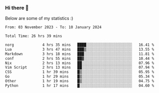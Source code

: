 ### Hi there 👋
Below are some of my statistics :)

<!--START_SECTION:waka-->

```txt
From: 03 November 2023 - To: 10 January 2024

Total Time: 26 hrs 39 mins

norg             4 hrs 35 mins   ████░░░░░░░░░░░░░░░░░░░░░   16.41 %
Lua              3 hrs 47 mins   ███▒░░░░░░░░░░░░░░░░░░░░░   13.55 %
Markdown         3 hrs 18 mins   ███░░░░░░░░░░░░░░░░░░░░░░   11.81 %
conf             2 hrs 55 mins   ██▓░░░░░░░░░░░░░░░░░░░░░░   10.44 %
Nix              2 hrs 13 mins   ██░░░░░░░░░░░░░░░░░░░░░░░   07.96 %
Vim Script       2 hrs 13 mins   ██░░░░░░░░░░░░░░░░░░░░░░░   07.94 %
CSS              1 hr 39 mins    █▒░░░░░░░░░░░░░░░░░░░░░░░   05.95 %
Go               1 hr 29 mins    █▒░░░░░░░░░░░░░░░░░░░░░░░   05.34 %
Other            1 hr 19 mins    █▒░░░░░░░░░░░░░░░░░░░░░░░   04.75 %
Python           1 hr 17 mins    █░░░░░░░░░░░░░░░░░░░░░░░░   04.60 %
```

<!--END_SECTION:waka-->

<!--
**KlapenHz/KlapenHz** is a ✨ _special_ ✨ repository because its `README.md` (this file) appears on your GitHub profile.

Here are some ideas to get you started:

- 🔭 I’m currently working on ...
- 🌱 I’m currently learning ...
- 👯 I’m looking to collaborate on ...
- 🤔 I’m looking for help with ...
- 💬 Ask me about ...
- 📫 How to reach me: ...
- 😄 Pronouns: ...
- ⚡ Fun fact: ...
-->
